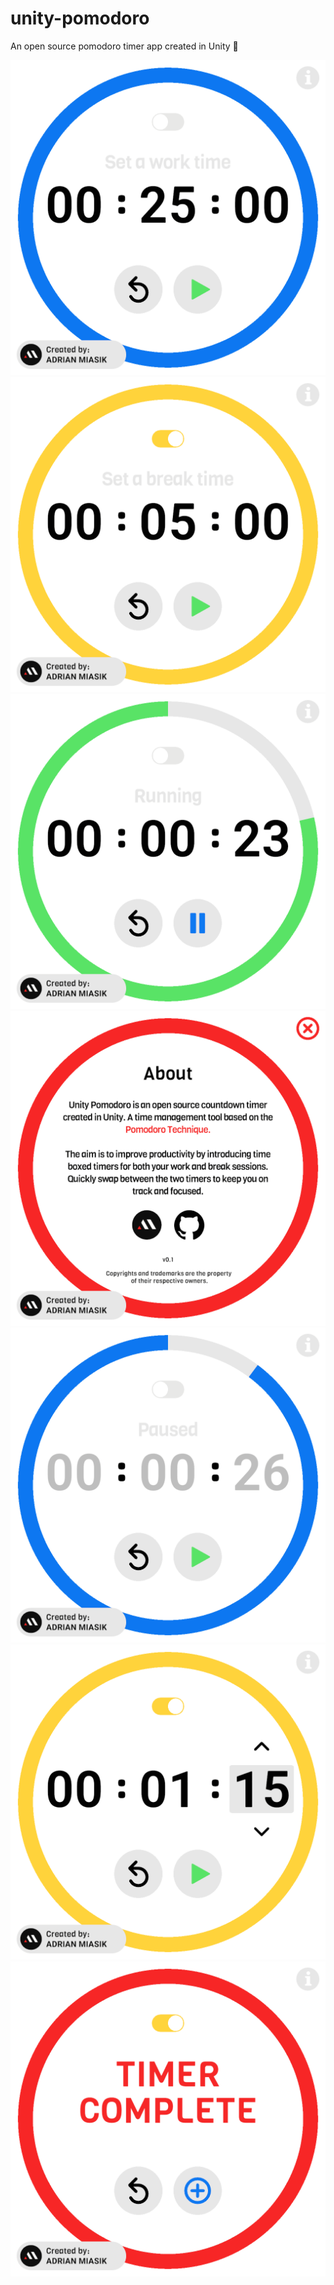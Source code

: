 # unity-pomodoro
An open source pomodoro timer app created in Unity 🍅

<img src="sources/screenshots/0.png" width="512">
<img src="sources/screenshots/1.png" width="512">
<img src="sources/screenshots/2.png" width="512">
<img src="sources/screenshots/3.png" width="512">
<img src="sources/screenshots/4.png" width="512">
<img src="sources/screenshots/5.png" width="512">
<img src="sources/screenshots/6.png" width="512">
